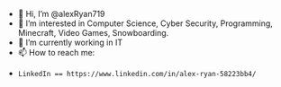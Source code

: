 - 👋 Hi, I’m @alexRyan719
- 👀 I’m interested in Computer Science, Cyber Security, Programming, Minecraft, Video Games, Snowboarding.
- 🌱 I’m currently working in IT 
- 📫 How to reach me: 
-     LinkedIn == https://www.linkedin.com/in/alex-ryan-58223bb4/

<!---
alexRyan719/alexRyan719 is a ✨ special ✨ repository because its `README.md` (this file) appears on your GitHub profile.
You can click the Preview link to take a look at your changes.
--->
